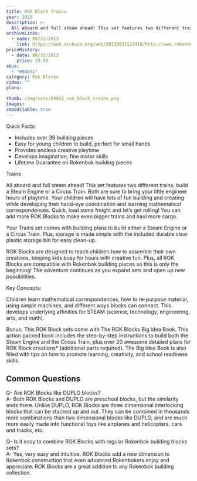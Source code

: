 ```yaml
---
title: ROK Block Trains
year: 2013
description: >-
  All aboard and full steam ahead! This set features two different trains; build a Steam Engine or a Circus Train. Both are sure to bring your little engineer hours of playtime. Your children will have lots of fun building and creating while developing their hand-eye coordination and learning mathematical correspondences.
archiveLinks:
  - name: 08/31/2013
    link: https://web.archive.org/web/20130831113416/http://www.rokenbok.com/estore/construction/trains
priceHistory:
  - date: 08/31/2013
    price: 29.99
skus:
  - "#04852"
category: Rok Blocks
video: ""
plans:

thumb: /img/sets/04852_rok_block_trains.png
images:
cmseditable: true
---
```

Quick Facts:
  - Includes over 39 building pieces
  - Easy for young children to build, perfect for small hands
  - Provides endless creative playtime
  - Develops imagination, fine motor skills
  - Lifetime Guarantee on Rokenbok building pieces

Trains

All aboard and full steam ahead! This set features two different trains; build a Steam Engine or a Circus Train. Both are sure to bring your little engineer hours of playtime. Your children will have lots of fun building and creating while developing their hand-eye coordination and learning mathematical correspondences. Quick, load some freight and let’s get rolling! You can add more ROK Blocks to make even bigger trains and haul more cargo.

Your Trains set comes with building plans to build either a Steam Engine or a Circus Train. Plus, storage is made simple with the included durable clear plastic storage bin for easy clean-up.

ROK Blocks are designed to teach children how to assemble their own creations, keeping kids busy for hours with creative fun.  Plus, all ROK Blocks are compatible with Rokenbok building pieces so this is only the beginning! The adventure continues as you expand sets and open up new possibilities.

Key Concepts:

Children learn mathematical correspondences, how to re-purpose material, using simple machines, and different ways blocks can connect.  This develops underlying affinities for STEAM (science, technology, engineering, arts, and math).

Bonus:  This ROK Block sets come with The ROK Blocks Big Idea Book. This action packed book includes the step-by-step instructions to build both the Steam Engine and the Circus Train,  plus over 20 awesome detailed plans for ROK Block creations* (additional parts required). The Big Idea Book is also filled with tips on how to promote learning, creativity, and school readiness skills.

## Common Questions
Q- Are ROK Blocks like DUPLO blocks?    
A- Both ROK Blocks and DUPLO are preschool blocks, but the similarity ends there. Unlike DUPLO, ROK Blocks are three dimensional interlocking blocks that can be stacked up and out. They can be combined in thousands more combinations than two dimensional blocks like DUPLO, and are much more easily made into functional toys like airplanes and helicopters, cars and trucks, etc.

Q- Is it easy to combine ROK Blocks with regular Rokenbok building blocks sets?    
A- Yes, very easy and intuitive. ROK Blocks add a new dimension to Rokenbok construction that even advanced Rokenbokers enjoy and appreciate. ROK Blocks are a great addition to any Rokenbok building collection.
